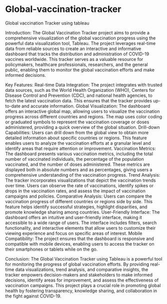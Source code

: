 # Global-vaccination-tracker
Global vaccination Tracker using tableau

Introduction:
The Global Vaccination Tracker project aims to provide a comprehensive visualization of the global vaccination progress using the powerful data visualization tool, Tableau. The project leverages real-time data from reliable sources to create an interactive and informative dashboard that tracks the distribution and administration of COVID-19 vaccines worldwide. This tracker serves as a valuable resource for policymakers, healthcare professionals, researchers, and the general public, enabling them to monitor the global vaccination efforts and make informed decisions.

Key Features:
Real-time Data Integration: The project integrates with trusted data sources, such as the World Health Organization (WHO), Centers for Disease Control and Prevention (CDC), and national health agencies, to fetch the latest vaccination data. This ensures that the tracker provides up-to-date and accurate information.
Global Visualization: The dashboard offers an interactive global map, allowing users to visualize the vaccination progress across different countries and regions. The map uses color coding or graduated symbols to represent the vaccination coverage or doses administered, providing a quick overview of the global situation.
Drill-down Capabilities: Users can drill down from the global view to obtain more detailed information about specific countries or regions. This feature enables users to analyze the vaccination efforts at a granular level and identify areas that require attention or improvement.
Vaccination Metrics: The dashboard presents various vaccination metrics, including the total number of vaccinated individuals, the percentage of the population vaccinated, and the number of doses administered. These metrics are displayed both in absolute numbers and as percentages, giving users a comprehensive understanding of the vaccination progress.
Trend Analysis: The tracker incorporates visualizations that depict the vaccination trends over time. Users can observe the rate of vaccinations, identify spikes or drops in the vaccination rates, and assess the impact of vaccination campaigns and policies.
Comparative Analysis: Users can compare the vaccination progress of different countries or regions side by side. This feature helps identify successful strategies, highlight disparities, and promote knowledge sharing among countries.
User-Friendly Interface: The dashboard offers an intuitive and user-friendly interface, making it accessible to a wide range of users. The interface includes filters, search functionality, and interactive elements that allow users to customize their viewing experience and focus on specific areas of interest.
Mobile Compatibility: The project ensures that the dashboard is responsive and compatible with mobile devices, enabling users to access the tracker on their smartphones or tablets while on the go.

Conclusion:
The Global Vaccination Tracker using Tableau is a powerful tool for monitoring the progress of global vaccination efforts. By providing real-time data visualizations, trend analysis, and comparative insights, the tracker empowers decision-makers and stakeholders to make informed decisions, identify areas for improvement, and assess the effectiveness of vaccination campaigns. This project plays a crucial role in promoting global health by fostering transparency, knowledge sharing, and collaboration in the fight against COVID-19.

